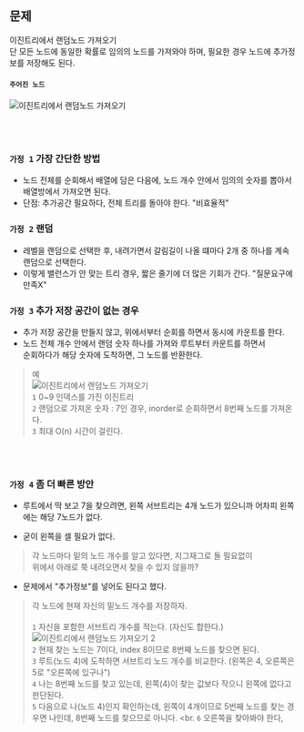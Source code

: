 ## 문제
이진트리에서 랜덤노드 가져오기 <br>
단 모든 노드에 동일한 확률로 임의의 노드를 가져와야 하며, 필요한 경우 노드에 추가정보를 저장해도 된다. 

#### `주어진 노드`
![이진트리에서 랜덤노드 가져오기](https://user-images.githubusercontent.com/57389368/193444999-3a0e31cf-cc0f-425c-b7ed-1225dfb51b92.JPG) <br>

<br><br>


### `가정 1` 가장 간단한 방법
+ 노드 전체를 순회해서 배열에 담은 다음에, 노드 개수 안에서 임의의 숫자를 뽑아서 배열방에서 가져오면 된다.
+ 단점: 추가공간 필요하다, 전체 트리를 돌아야 한다. "비효율적"

### `가정 2` 랜덤
+ 레벨을 랜덤으로 선택한 후, 내려가면서 갈림길이 나올 떄마다 2개 중 하나를 계속 랜덤으로 선택한다. 
+ 이렇게 밸런스가 안 맞는 트리 경우, 짧은 줄기에 더 많은 기회가 간다. "질문요구에 만족X"

### `가정 3` 추가 저장 공간이 없는 경우
+ 추가 저장 공간을 만들지 않고, 위에서부터 순회를 하면서 동시에 카운트를 한다.
+ 노드 전체 개수 안에서 랜덤 숫자 하나를 가져와 루트부터 카운트를 하면서 <br> 순회하다가 해당 숫자에 도착하면, 그 노드를 반환한다.
> 예 <br>
> ![이진트리에서 랜덤노드 가져오기](https://user-images.githubusercontent.com/57389368/193444999-3a0e31cf-cc0f-425c-b7ed-1225dfb51b92.JPG) <br>
> `1` 0~9 인덱스를 가진 이진트리 <br>
> `2` 랜덤으로 가져온 숫자 : 7인 경우, inorder로 순회하면서 8번째 노드를 가져온다. <br>
> `3` 최대 O(n) 시간이 걸린다. <br>

<br><br>

### `가정 4` 좀 더 빠른 방안
+ 루트에서 딱 보고 7을 찾으려면, 왼쪽 서브트리는 4개 노드가 있으니까 어차피 왼쪽에는 해당 7노드가 없다.

+ 굳이 왼쪽을 셀 필요가 없다.
> 각 노드마다 밑의 노드 개수를 알고 있다면, 지그재그로 돌 필요없이 <br>
> 위에서 아래로 쭉 내려오면서 찾을 수 있지 않을까?

+ 문제에서 "추가정보"를 넣어도 된다고 했다. 
> 각 노드에 현재 자신의 밑노드 개수를 저장하자. <br>  <br>
> `1` 자신을 포함한 서브트리 개수를 적는다. (자신도 합한다.) <br> 
> ![이진트리에서 랜덤노드 가져오기 2](https://user-images.githubusercontent.com/57389368/193445486-ed2c50f2-c35d-4791-96c9-d54367e71782.JPG) <br>
> `2` 현재 찾는 노드는 7이다, index 8이므로 8번째 노드를 찾으면 된다. <br>
> `3` 루트(노드 4)에 도착하면 서브트리 노드 개수를 비교한다.  (왼쪽은 4, 오른쪽은 5로 "오른쪽에 있구나") <br>
> `4` 나는 8번째 노드를 찾고 있는데, 왼쪽(4)이 찾는 값보다 작으니 왼쪽에 없다고 판단된다. <br>
> `5` 다음으로 나(노드 4)인지 확인하는데, 왼쪽이 4개이므로 5번째 노드를 찾는 경우면 나인데, 8번째 노드를 찾으므로 아니다.  <br.
> `6` 오른쪽을 찾아봐야 한다, 

